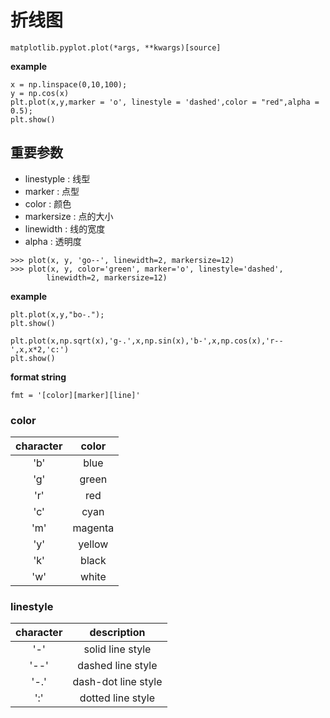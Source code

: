 # 折线图    

```
matplotlib.pyplot.plot(*args, **kwargs)[source]
```

**example**
```
x = np.linspace(0,10,100);
y = np.cos(x)
plt.plot(x,y,marker = 'o', linestyle = 'dashed',color = "red",alpha = 0.5);
plt.show()
```

## 重要参数   
- linestyple : 线型
- marker : 点型
- color : 颜色
- markersize : 点的大小
- linewidth : 线的宽度
- alpha : 透明度

```
>>> plot(x, y, 'go--', linewidth=2, markersize=12)
>>> plot(x, y, color='green', marker='o', linestyle='dashed',
        linewidth=2, markersize=12)
```

**example**
```
plt.plot(x,y,"bo-.");
plt.show()
```
```
plt.plot(x,np.sqrt(x),'g-.',x,np.sin(x),'b-',x,np.cos(x),'r--',x,x*2,'c:')
plt.show()
```
**format string**
```
fmt = '[color][marker][line]'
```
### color     
|character	|color|
|:-:|:-:|
|'b'|	blue|
|'g'|	green|
|'r'|red|
|'c'|	cyan|
|'m'	|magenta|
|'y'	|yellow|
|'k'|	black|
|'w'	|white|

### linestyle   
|character	|description|
|:-:|:-:|
|'-'	|solid line style|
|'--'|	dashed line style|
|'-.'|	dash-dot line style|
|':'	|dotted line style|
